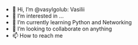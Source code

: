- 👋 Hi, I’m @vasylgolub: Vasilii
- 👀 I’m interested in ...
- 🌱 I’m currently learning Python and Networking
- 💞️ I’m looking to collaborate on anything
- 📫 How to reach me 

<!---
--->
